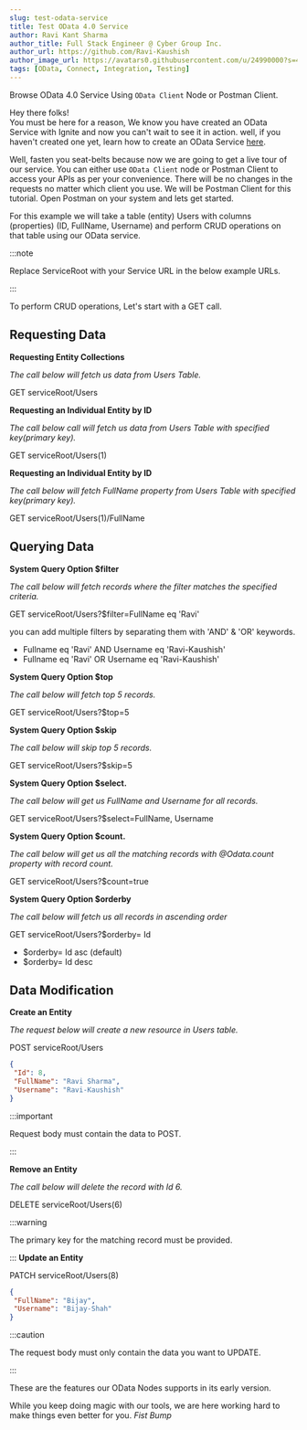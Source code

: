 ```yaml
---
slug: test-odata-service
title: Test OData 4.0 Service
author: Ravi Kant Sharma
author_title: Full Stack Engineer @ Cyber Group Inc.
author_url: https://github.com/Ravi-Kaushish
author_image_url: https://avatars0.githubusercontent.com/u/24990000?s=400&u=dbce2090b78b7108c7cbad0d1bf8fa2c8044c9d8&v=4
tags: [OData, Connect, Integration, Testing]
---
```


Browse OData 4.0 Service Using `OData Client` Node or Postman Client.

Hey there folks!<br />You must be here for a reason, We know you have created an OData Service with Ignite and now you can't wait to see it in action. well, if you haven't created one yet, learn how to create an OData Service [here](./create-odata-service).

Well, fasten you seat-belts because now we are going to get a live tour of our service.
You can either use `OData Client` node or Postman Client to access your APIs as per your convenience. There will be no changes in the requests no matter which client you use. We will be Postman Client for this tutorial.
Open Postman on your system and lets get started.

For this example we will take a table (entity) Users with columns (properties) (ID, FullName, Username) and perform CRUD operations on that table using our OData service. 

:::note

Replace ServiceRoot with your Service URL in the below example URLs.

:::

To perform CRUD operations, Let's start with a GET call.

## Requesting Data

<b>Requesting Entity Collections</b>

_The call below will fetch us data from Users Table._

GET serviceRoot/Users

<b>Requesting an Individual Entity by ID</b>

_The call below call will fetch us data from Users Table with specified key(primary key)._

GET serviceRoot/Users(1)

<b>Requesting an Individual Entity by ID</b>

_The call below will fetch FullName property from Users Table with specified key(primary key)._

GET serviceRoot/Users(1)/FullName

## Querying Data

<b>System Query Option $filter</b>

_The call below will fetch records where the filter matches the specified criteria._

GET serviceRoot/Users?$filter=FullName eq 'Ravi'

you can add multiple filters by separating them with 'AND' & 'OR' keywords.

* Fullname eq 'Ravi' AND Username eq 'Ravi-Kaushish'
* Fullname eq 'Ravi' OR Username eq 'Ravi-Kaushish'

<b>System Query Option $top</b>

_The call below will fetch top 5 records._

GET serviceRoot/Users?$top=5

<b>System Query Option $skip</b>

_The call below will skip top 5 records._

GET serviceRoot/Users?$skip=5

<b>System Query Option $select.</b>

_The call below will get us FullName and Username for all records._

GET serviceRoot/Users?$select=FullName, Username

<b>System Query Option $count.</b>

_The call below will get us all the matching records with @Odata.count property with record count._

GET serviceRoot/Users?$count=true

<b>System Query Option $orderby</b>

_The call below will fetch us all records in ascending order_

GET serviceRoot/Users?$orderby= Id

* $orderby= Id asc (default)
* $orderby= Id desc

## Data Modification

<b>Create an Entity</b>

_The request below will create a new resource in Users table._

POST serviceRoot/Users

```json
{
 "Id": 8,
 "FullName": "Ravi Sharma",
 "Username": "Ravi-Kaushish"
}
```

:::important

Request body must contain the data to POST.

:::

<b>Remove an Entity</b>

_The call below will delete the record with Id 6._

DELETE serviceRoot/Users(6)

:::warning

The primary key for the matching record must be provided.

:::
<b>Update an Entity</b>

PATCH serviceRoot/Users(8)

```json
{
 "FullName": "Bijay",
 "Username": "Bijay-Shah"
}
```

:::caution

The request body must only contain the data you want to UPDATE.

:::

These are the features our OData Nodes supports in its early version.

While you keep doing magic with our tools, we are here working hard to make things even better for you. *Fist Bump*

